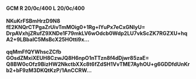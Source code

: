 #### GCM R 20/0c/400 L 20/0c/400
**NKuKrFSBmHrzD9N8**<br/>**fE2KNQrCTPgaZrUivTmMOig0+1Rg+lYuPx7eCxGNIyU=**<br/>**DrpAVxhjZRufZ9XNDe1F79mkLV6wOdcb0Wdp2LU7vkScZK7RGZXU+hqA2+9LBbaIC5MsBcX25HOtti9x...**<br/><br/>
**qqMmFfQYWhscZCfb**<br/>**GOsdZMxiXEUH8CzwJQ8H6npO1nTTzn8f4dDjwr85zaE=**<br/>**Q8BW0cOfz9BizHW2NkctbXXc8t6fZdSH1VvTME7AyhOU+g6GDDfdUnKrb2+bF9zM3DKQtKzP/1AnCCRW...**